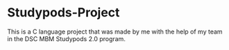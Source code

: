 # Studypods-Project
This is a  C language project  that was made by me with the help of my team in the DSC MBM Studypods 2.0 program. 
